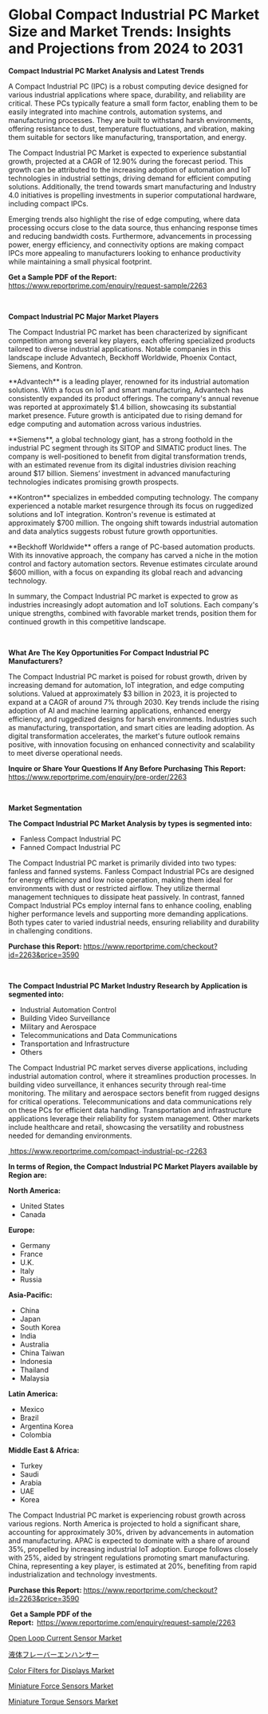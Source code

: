 <p><h1>Global Compact Industrial PC Market Size and Market Trends: Insights and Projections from 2024 to 2031</h1></p><p><strong>Compact Industrial PC Market Analysis and Latest Trends</strong></p>
<p><p>A Compact Industrial PC (IPC) is a robust computing device designed for various industrial applications where space, durability, and reliability are critical. These PCs typically feature a small form factor, enabling them to be easily integrated into machine controls, automation systems, and manufacturing processes. They are built to withstand harsh environments, offering resistance to dust, temperature fluctuations, and vibration, making them suitable for sectors like manufacturing, transportation, and energy.</p><p>The Compact Industrial PC Market is expected to experience substantial growth, projected at a CAGR of 12.90% during the forecast period. This growth can be attributed to the increasing adoption of automation and IoT technologies in industrial settings, driving demand for efficient computing solutions. Additionally, the trend towards smart manufacturing and Industry 4.0 initiatives is propelling investments in superior computational hardware, including compact IPCs.</p><p>Emerging trends also highlight the rise of edge computing, where data processing occurs close to the data source, thus enhancing response times and reducing bandwidth costs. Furthermore, advancements in processing power, energy efficiency, and connectivity options are making compact IPCs more appealing to manufacturers looking to enhance productivity while maintaining a small physical footprint.</p></p>
<p><strong>Get a Sample PDF of the Report:&nbsp;</strong> <a href="https://www.reportprime.com/enquiry/request-sample/2263">https://www.reportprime.com/enquiry/request-sample/2263</a></p>
<p>&nbsp;</p>
<p><strong>Compact Industrial PC Major Market Players</strong></p>
<p><p>The Compact Industrial PC market has been characterized by significant competition among several key players, each offering specialized products tailored to diverse industrial applications. Notable companies in this landscape include Advantech, Beckhoff Worldwide, Phoenix Contact, Siemens, and Kontron.</p><p>**Advantech** is a leading player, renowned for its industrial automation solutions. With a focus on IoT and smart manufacturing, Advantech has consistently expanded its product offerings. The company's annual revenue was reported at approximately $1.4 billion, showcasing its substantial market presence. Future growth is anticipated due to rising demand for edge computing and automation across various industries.</p><p>**Siemens**, a global technology giant, has a strong foothold in the industrial PC segment through its SITOP and SIMATIC product lines. The company is well-positioned to benefit from digital transformation trends, with an estimated revenue from its digital industries division reaching around $17 billion. Siemens’ investment in advanced manufacturing technologies indicates promising growth prospects.</p><p>**Kontron** specializes in embedded computing technology. The company experienced a notable market resurgence through its focus on ruggedized solutions and IoT integration. Kontron's revenue is estimated at approximately $700 million. The ongoing shift towards industrial automation and data analytics suggests robust future growth opportunities.</p><p>**Beckhoff Worldwide** offers a range of PC-based automation products. With its innovative approach, the company has carved a niche in the motion control and factory automation sectors. Revenue estimates circulate around $600 million, with a focus on expanding its global reach and advancing technology.</p><p>In summary, the Compact Industrial PC market is expected to grow as industries increasingly adopt automation and IoT solutions. Each company's unique strengths, combined with favorable market trends, position them for continued growth in this competitive landscape.</p></p>
<p>&nbsp;</p>
<p><strong>What Are The Key Opportunities For Compact Industrial PC Manufacturers?</strong></p>
<p><p>The Compact Industrial PC market is poised for robust growth, driven by increasing demand for automation, IoT integration, and edge computing solutions. Valued at approximately $3 billion in 2023, it is projected to expand at a CAGR of around 7% through 2030. Key trends include the rising adoption of AI and machine learning applications, enhanced energy efficiency, and ruggedized designs for harsh environments. Industries such as manufacturing, transportation, and smart cities are leading adoption. As digital transformation accelerates, the market's future outlook remains positive, with innovation focusing on enhanced connectivity and scalability to meet diverse operational needs.</p></p>
<p><strong>Inquire or Share Your Questions If Any Before Purchasing This Report:</strong> <a href="https://www.reportprime.com/enquiry/pre-order/2263">https://www.reportprime.com/enquiry/pre-order/2263</a></p>
<p>&nbsp;</p>
<p><strong>Market Segmentation</strong></p>
<p><strong>The Compact Industrial PC Market Analysis by types is segmented into:</strong></p>
<p><ul><li>Fanless Compact Industrial PC</li><li>Fanned Compact Industrial PC</li></ul></p>
<p><p>The Compact Industrial PC market is primarily divided into two types: fanless and fanned systems. Fanless Compact Industrial PCs are designed for energy efficiency and low noise operation, making them ideal for environments with dust or restricted airflow. They utilize thermal management techniques to dissipate heat passively. In contrast, fanned Compact Industrial PCs employ internal fans to enhance cooling, enabling higher performance levels and supporting more demanding applications. Both types cater to varied industrial needs, ensuring reliability and durability in challenging conditions.</p></p>
<p><strong>Purchase this Report:&nbsp;</strong><a href="https://www.reportprime.com/checkout?id=2263&price=3590">https://www.reportprime.com/checkout?id=2263&price=3590</a></p>
<p>&nbsp;</p>
<p><strong>The Compact Industrial PC Market Industry Research by Application is segmented into:</strong></p>
<p><ul><li>Industrial Automation Control</li><li>Building Video Surveillance</li><li>Military and Aerospace</li><li>Telecommunications and Data Communications</li><li>Transportation and Infrastructure</li><li>Others</li></ul></p>
<p><p>The Compact Industrial PC market serves diverse applications, including industrial automation control, where it streamlines production processes. In building video surveillance, it enhances security through real-time monitoring. The military and aerospace sectors benefit from rugged designs for critical operations. Telecommunications and data communications rely on these PCs for efficient data handling. Transportation and infrastructure applications leverage their reliability for system management. Other markets include healthcare and retail, showcasing the versatility and robustness needed for demanding environments.</p></p>
<p><a href="https://www.reportprime.com/compact-industrial-pc-r2263">&nbsp;https://www.reportprime.com/compact-industrial-pc-r2263</a></p>
<p><strong>In terms of Region, the Compact Industrial PC Market Players available by Region are:</strong></p>
<p>
    <p> <strong> North America: </strong>
        <ul>
            <li>United States</li>
            <li>Canada</li>
        </ul>
        </p> 
    <p> <strong> Europe: </strong>
        <ul>
            <li>Germany</li>
            <li>France</li>
            <li>U.K.</li>
            <li>Italy</li>
            <li>Russia</li>
        </ul>
        </p> 
    <p> <strong> Asia-Pacific: </strong>
        <ul>
            <li>China</li>
            <li>Japan</li>
            <li>South Korea</li>
            <li>India</li>
            <li>Australia</li>
            <li>China Taiwan</li>
            <li>Indonesia</li>
            <li>Thailand</li>
            <li>Malaysia</li>
        </ul>
        </p> 
    <p> <strong> Latin America: </strong>
        <ul>
            <li>Mexico</li>
            <li>Brazil</li>
            <li>Argentina Korea</li>
            <li>Colombia</li>
        </ul>
        </p> 
    <p> <strong> Middle East & Africa: </strong>
        <ul>
            <li>Turkey</li>
            <li>Saudi</li>
            <li>Arabia</li>
            <li>UAE</li>
            <li>Korea</li>
        </ul>
    </p>
    </p>
<p><p>The Compact Industrial PC market is experiencing robust growth across various regions. North America is projected to hold a significant share, accounting for approximately 30%, driven by advancements in automation and manufacturing. APAC is expected to dominate with a share of around 35%, propelled by increasing industrial IoT adoption. Europe follows closely with 25%, aided by stringent regulations promoting smart manufacturing. China, representing a key player, is estimated at 20%, benefiting from rapid industrialization and technology investments.</p></p>
<p><strong>Purchase this Report: </strong><a href="https://www.reportprime.com/checkout?id=2263&price=3590">https://www.reportprime.com/checkout?id=2263&price=3590</a></p>
<p>&nbsp;<strong>Get a Sample PDF of the Report:&nbsp;&nbsp;</strong><a href="https://www.reportprime.com/enquiry/request-sample/2263">https://www.reportprime.com/enquiry/request-sample/2263</a></p>
<p><strong></strong></p>
<p><p><a href="https://github.com/MariaWashington76/Market-Research-Report-List-1/blob/main/open-loop-current-sensor-market.md">Open Loop Current Sensor Market</a></p><p><a href="https://medium.com/@uyjtuy6/%E6%B6%B2%E4%BD%93%E9%A2%A8%E5%91%B3%E5%A2%97%E5%BC%B7%E5%89%A4%E5%B8%82%E5%A0%B4%E8%A6%8F%E6%A8%A1-%E6%88%90%E9%95%B7%E3%83%88%E3%83%AC%E3%83%B3%E3%83%89-%E7%B5%B1%E8%A8%88-%E4%BA%88%E6%B8%AC-2024%E5%B9%B4-2031%E5%B9%B4-66f18f03ef78">液体フレーバーエンハンサー</a></p><p><a href="https://medium.com/@michellegbleau0620/global-color-filters-for-displays-market-analysis-trends-forecasts-and-growth-opportunities-6ca76d6226d4">Color Filters for Displays Market</a></p><p><a href="https://www.linkedin.com/pulse/why-should-you-invest-miniature-force-sensors-market-trends-cqlgf?trackingId=xo3fanlHRqe9fK4eEb%2FvyQ%3D%3D">Miniature Force Sensors Market</a></p><p><a href="https://www.linkedin.com/pulse/miniature-torque-sensors-market-growth-segmentation-regional-5fqlf?trackingId=h8ujpnGXTpSp6C%2Bf0Oko%2Bg%3D%3D">Miniature Torque Sensors Market</a></p></p>
